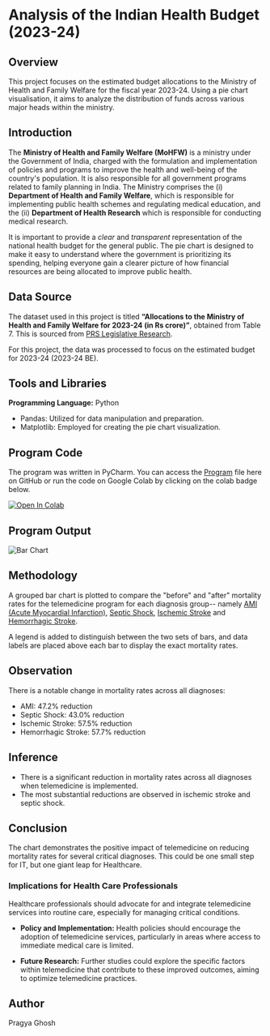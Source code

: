 # Analysis of the Indian Health Budget (2023-24)

## Overview
This project focuses on the estimated budget allocations to the Ministry of Health and Family Welfare for the fiscal year 2023-24. Using a pie chart visualisation, it aims to analyze the distribution of funds across various major heads within the ministry.

## Introduction
The **Ministry of Health and Family Welfare (MoHFW)** is a ministry under the Government of India, charged with the formulation and implementation of policies and programs to improve the health and well-being of the country's population. It is also responsible for all government programs related to family planning in India. The Ministry comprises the (i) **Department of Health and Family Welfare**, which is responsible for implementing public health schemes and regulating medical education, and the (ii) **Department of Health Research** which is responsible for conducting medical research.

It is important to provide a *clear* and *transparent* representation of the national health budget for the general public. The pie chart is designed to make it easy to understand where the government is prioritizing its spending, helping everyone gain a clearer picture of how financial resources are being allocated to improve public health.

## Data Source
The dataset used in this project is titled **“Allocations to the Ministry of Health and Family Welfare for 2023-24 (in Rs crore)”**, obtained from Table 7. This is sourced from [PRS Legislative Research](https://prsindia.org/budgets/parliament/demand-for-grants-2023-24-analysis-health-and-family-welfare).

For this project, the data was processed to focus on the estimated budget for 2023-24 (2023-24 BE).

## Tools and Libraries
**Programming Language:** Python
- Pandas: Utilized for data manipulation and preparation.
- Matplotlib: Employed for creating the pie chart visualization.

## Program Code
The program was written in PyCharm. You can access the [Program](Program) file here on GitHub or run the code on Google Colab by clicking on the colab badge below.

[![Open In Colab](https://colab.research.google.com/assets/colab-badge.svg)](https://colab.research.google.com/drive/1ggGqNibgKQZT--O2zrj_yqlpQfhImVpS)

## Program Output
![Bar Chart](https://github.com/user-attachments/assets/340d3af3-ae70-4da6-82df-36e68765195c)

## Methodology
A grouped bar chart is plotted to compare the "before" and "after" mortality rates for the telemedicine program for each diagnosis group-- namely [AMI (Acute Myocardial Infarction)](https://en.wikipedia.org/wiki/Myocardial_infarction), [Septic Shock](https://en.wikipedia.org/wiki/Septic_shock), [Ischemic Stroke](https://en.wikipedia.org/wiki/Stroke#Classification) and [Hemorrhagic Stroke](https://en.wikipedia.org/wiki/Stroke#Classification).

A legend is added to distinguish between the two sets of bars, and data labels are placed above each bar to display the exact mortality rates.

## Observation
There is a notable change in mortality rates across all diagnoses:
  - AMI: 47.2% reduction
  - Septic Shock: 43.0% reduction
  - Ischemic Stroke: 57.5% reduction
  - Hemorrhagic Stroke: 57.7% reduction

## Inference
- There is a significant reduction in mortality rates across all diagnoses when telemedicine is implemented.
- The most substantial reductions are observed in ischemic stroke and septic shock.

## Conclusion
The chart demonstrates the positive impact of telemedicine on reducing mortality rates for several critical diagnoses. This could be one small step for IT, but one giant leap for Healthcare.

### Implications for Health Care Professionals
Healthcare professionals should advocate for and integrate telemedicine services into routine care, especially for managing critical conditions.

- **Policy and Implementation:**
  Health policies should encourage the adoption of telemedicine services, particularly in areas where access to immediate medical care is limited.
    
- **Future Research:**
  Further studies could explore the specific factors within telemedicine that contribute to these improved outcomes, aiming to optimize telemedicine practices.

## Author
Pragya Ghosh
